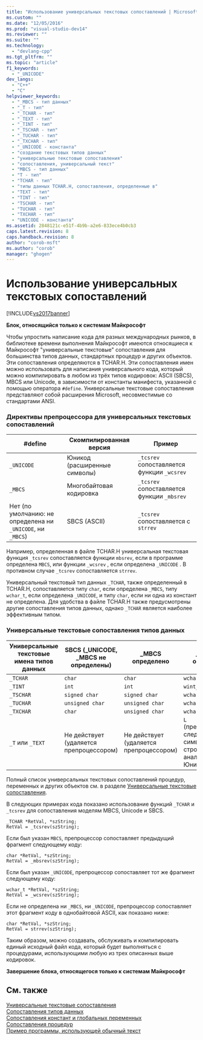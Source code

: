 ```yaml
---
title: "Использование универсальных текстовых сопоставлений | Microsoft Docs"
ms.custom: ""
ms.date: "12/05/2016"
ms.prod: "visual-studio-dev14"
ms.reviewer: ""
ms.suite: ""
ms.technology: 
  - "devlang-cpp"
ms.tgt_pltfrm: ""
ms.topic: "article"
f1_keywords: 
  - "_UNICODE"
dev_langs: 
  - "C++"
  - "C"
helpviewer_keywords: 
  - "_MBCS - тип данных"
  - "_T - тип"
  - "_TCHAR - тип"
  - "_TEXT - тип"
  - "_TINT - тип"
  - "_TSCHAR - тип"
  - "_TUCHAR - тип"
  - "_TXCHAR - тип"
  - "_UNICODE - константа"
  - "создание текстовых типов данных"
  - "универсальные текстовые сопоставления"
  - "сопоставления, универсальный текст"
  - "MBCS - тип данных"
  - "T - тип"
  - "TCHAR - тип"
  - "типы данных TCHAR.H, сопоставления, определенные в"
  - "TEXT - тип"
  - "TINT - тип"
  - "TSCHAR - тип"
  - "TUCHAR - тип"
  - "TXCHAR - тип"
  - "UNICODE - константа"
ms.assetid: 2848121c-e51f-4b9b-a2e6-833ece4b0cb3
caps.latest.revision: 8
caps.handback.revision: 8
author: "corob-msft"
ms.author: "corob"
manager: "ghogen"
---
```

# Использование универсальных текстовых сопоставлений
[!INCLUDE[vs2017banner](../assembler/inline/includes/vs2017banner.md)]

**Блок, относящийся только к системам Майкрософт**  
  
 Чтобы упростить написание кода для разных международных рынков, в библиотеке времени выполнения Майкрософт имеются относящиеся к Майкрософт "универсальные текстовые" сопоставления для большинства типов данных, стандартных процедур и других объектов.  Эти сопоставления определяются в TCHAR.H.  Эти сопоставления имен можно использовать для написания универсального кода, который можно компилировать в любом из трёх типов кодировок: ASCII \(SBCS\), MBCS или Unicode, в зависимости от константы манифеста, указанной с помощью оператора `#define`.  Универсальные текстовые сопоставления представляют собой расширения Microsoft, несовместимые со стандартами ANSI.  
  
### Директивы препроцессора для универсальных текстовых сопоставлений  
  
|\#define|Скомпилированная версия|Пример|  
|--------------|-----------------------------|------------|  
|`_UNICODE`|Юникод \(расширенные символы\)|`_tcsrev` сопоставляется функции `_wcsrev`|  
|`_MBCS`|Многобайтовая кодировка|`_tcsrev` сопоставляется функции `_mbsrev`|  
|Нет \(по умолчанию: не определена ни `_UNICODE`, ни `_MBCS`\)|SBCS \(ASCII\)|`_tcsrev` сопоставляется с `strrev`|  
  
 Например, определенная в файле TCHAR.H универсальная текстовая функция `_tcsrev` сопоставляется функции `mbsrev`, если в программе определена `MBCS`, или функции `_wcsrev` , если определена `_UNICODE` .  В противном случае `_tcsrev` сопоставляется `strrev`.  
  
 Универсальный текстовый тип данных `_TCHAR`, также определенный в TCHAR.H, сопоставляется типу `char`, если определена `_MBCS`, типу `wchar_t`, если определена `_UNICODE`, и типу `char`, если ни одна из констант не определена.  Для удобства в файле TCHAR.H также предусмотрены другие сопоставления типов данных, однако `_TCHAR` является наиболее эффективным типом.  
  
### Универсальные текстовые сопоставления типов данных  
  
|Универсальные текстовые имена типов данных|SBCS \(\_UNICODE, \_MBCS не определены\)|\_MBCS определено|\_UNICODE определено|  
|------------------------------------------------|----------------------------------------------|-----------------------|--------------------------|  
|`_TCHAR`|`char`|`char`|`wchar_t`|  
|`_TINT`|`int`|`int`|`wint_t`|  
|`_TSCHAR`|`signed char`|`signed char`|`wchar_t`|  
|`_TUCHAR`|`unsigned char`|`unsigned char`|`wchar_t`|  
|`_TXCHAR`|`char`|`unsigned char`|`wchar_t`|  
|`_T` или `_TEXT`|Не действует \(удаляется препроцессором\)|Не действует \(удаляется препроцессором\)|`L` \(преобразовывает следующий символ или строку к его\(её\) аналогу в Юникоде\)|  
  
 Полный список универсальных текстовых сопоставлений процедур, переменных и других объектов см. в разделе [Универсальные текстовые сопоставления](../c-runtime-library/generic-text-mappings.md).  
  
 В следующих примерах кода показано использование функций `_TCHAR` и `_tcsrev` для сопоставления моделям MBCS, Unicode и SBCS.  
  
```  
_TCHAR *RetVal, *szString;  
RetVal = _tcsrev(szString);  
```  
  
 Если был указан `MBCS`, препроцессор сопоставляет предыдущий фрагмент следующему коду:  
  
```  
char *RetVal, *szString;  
RetVal = _mbsrev(szString);  
```  
  
 Если был указан `_UNICODE`, препроцессор сопоставляет тот же фрагмент следующему коду:  
  
```  
wchar_t *RetVal, *szString;  
RetVal = _wcsrev(szString);  
```  
  
 Если не определена ни `_MBCS`, ни `_UNICODE`, препроцессор сопоставляет этот фрагмент коду в однобайтовой ASCII, как показано ниже:  
  
```  
char *RetVal, *szString;  
RetVal = strrev(szString);  
```  
  
 Таким образом, можно создавать, обслуживать и компилировать единый исходный файл кода, который будет выполняться с процедурами, использующими любую из трех описанных выше кодировок.  
  
 **Завершение блока, относящегося только к системам Майкрософт**  
  
## См. также  
 [Универсальные текстовые сопоставления](../c-runtime-library/generic-text-mappings.md)   
 [Сопоставления типов данных](../c-runtime-library/data-type-mappings.md)   
 [Сопоставления констант и глобальных переменных](../c-runtime-library/constant-and-global-variable-mappings.md)   
 [Сопоставления процедур](../c-runtime-library/routine-mappings.md)   
 [Пример программы, использующей обычный текст](../c-runtime-library/a-sample-generic-text-program.md)